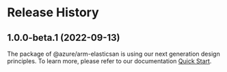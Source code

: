 # Release History
    
## 1.0.0-beta.1 (2022-09-13)

The package of @azure/arm-elasticsan is using our next generation design principles. To learn more, please refer to our documentation [Quick Start](https://aka.ms/js-track2-quickstart).
